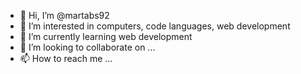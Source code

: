 - 👋 Hi, I’m @martabs92
- 👀 I’m interested in computers, code languages, web development
- 🌱 I’m currently learning web development
- 💞️ I’m looking to collaborate on ...
- 📫 How to reach me ...

<!---
martabs92/martabs92 is a ✨ special ✨ repository because its `README.md` (this file) appears on your GitHub profile.
You can click the Preview link to take a look at your changes.
--->
